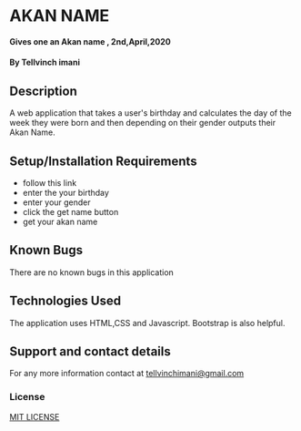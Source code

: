 # AKAN NAME
####  Gives one an Akan name , 2nd,April,2020
#### By Tellvinch imani
## Description
A web application that takes a user's birthday and calculates the day of the week they were born and then depending on their gender outputs their Akan Name.  
## Setup/Installation Requirements
* follow this link
* enter the your birthday
* enter your gender
* click the get name button
* get your akan name

## Known Bugs
There are no known bugs in this application
## Technologies Used
The application uses HTML,CSS and Javascript.
Bootstrap is also helpful.
## Support and contact details
For any  more information contact at tellvinchimani@gmail.com
### License
<p><a href="License.md">MIT LICENSE</a></p
 